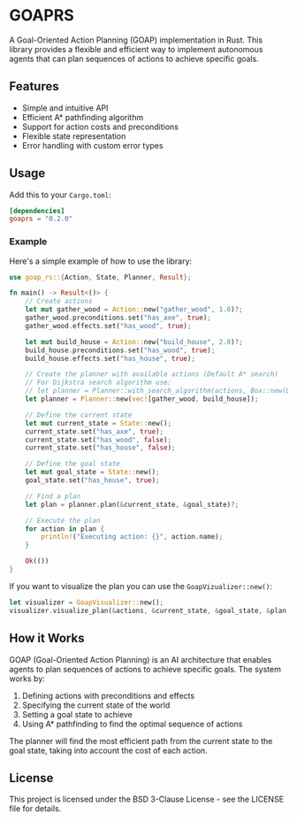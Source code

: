 # GOAPRS

A Goal-Oriented Action Planning (GOAP) implementation in Rust. This library provides a flexible and efficient way to implement autonomous agents that can plan sequences of actions to achieve specific goals.

## Features

- Simple and intuitive API
- Efficient A* pathfinding algorithm
- Support for action costs and preconditions
- Flexible state representation
- Error handling with custom error types

## Usage

Add this to your `Cargo.toml`:

```toml
[dependencies]
goaprs = "0.2.0"
```

### Example

Here's a simple example of how to use the library:

```rust
use goap_rs::{Action, State, Planner, Result};

fn main() -> Result<()> {
    // Create actions
    let mut gather_wood = Action::new("gather_wood", 1.0)?;
    gather_wood.preconditions.set("has_axe", true);
    gather_wood.effects.set("has_wood", true);

    let mut build_house = Action::new("build_house", 2.0)?;
    build_house.preconditions.set("has_wood", true);
    build_house.effects.set("has_house", true);

    // Create the planner with available actions (Default A* search)
    // For Dijkstra search algorithm use:
    // let planner = Planner::with_search_algorithm(actions, Box::new(DijkstraSearch));
    let planner = Planner::new(vec![gather_wood, build_house]);

    // Define the current state
    let mut current_state = State::new();
    current_state.set("has_axe", true);
    current_state.set("has_wood", false);
    current_state.set("has_house", false);

    // Define the goal state
    let mut goal_state = State::new();
    goal_state.set("has_house", true);

    // Find a plan
    let plan = planner.plan(&current_state, &goal_state)?;

    // Execute the plan
    for action in plan {
        println!("Executing action: {}", action.name);
    }

    Ok(())
}
```

If you want to visualize the plan you can use the `GoapVizualizer::new()`:

```rust
let visualizer = GoapVisualizer::new();
visualizer.visualize_plan(&actions, &current_state, &goal_state, &plan, "output.dot")?;
```

## How it Works

GOAP (Goal-Oriented Action Planning) is an AI architecture that enables agents to plan sequences of actions to achieve specific goals. The system works by:

1. Defining actions with preconditions and effects
2. Specifying the current state of the world
3. Setting a goal state to achieve
4. Using A* pathfinding to find the optimal sequence of actions

The planner will find the most efficient path from the current state to the goal state, taking into account the cost of each action.

## License

This project is licensed under the BSD 3-Clause License - see the LICENSE file for details.
